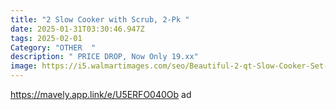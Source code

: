 ```yaml
---
title: "2 Slow Cooker with Scrub, 2-Pk "
date: 2025-01-31T03:30:46.947Z
tags: 2025-02-01
Category: "OTHER  "
description: " PRICE DROP, Now Only 19.xx"
image: https://i5.walmartimages.com/seo/Beautiful-2-qt-Slow-Cooker-Set-2-Pack-White-Icing-and-Starry-Night-by-Drew-Barrymore-Blue_7ab4b381-4140-4de9-bcc8-81f7bb30ab3c.b35ee33cc3646864e41c9270921b717a.jpeg?odnHeight=2000&odnWidth=2000&odnBg=FFFFFF
---
```

https://mavely.app.link/e/U5ERFO040Ob  ad